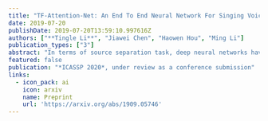 ```yaml
---
title: "TF-Attention-Net: An End To End Neural Network For Singing Voice Separation"
date: 2019-07-20
publishDate: 2019-07-20T13:59:10.997616Z
authors: ["**Tingle Li**", "Jiawei Chen", "Haowen Hou", "Ming Li"]
publication_types: ["3"]
abstract: "In terms of source separation task, deep neural networks have two major approaches: one approach is modeling in the spectrogram domain, and the other approach is modeling in the waveform domain. Most of the previous papers use CNNs or LSTMs. However, due to the high sampling rate of audio, whether it is LSTMs with long-distance dependent or CNNs with sliding windows, it is still difficult to extract long-term input context. In this case, we propose an end-to-end network: Time-Frequency Attention Net (TF-Attention-Net), to study the ability of the attention mechanism in the source separation task. First, we introduce the Slice Attention, which can extract the acoustic features of temporal and frequency scales under different channels. Besides, the attention mechanism can be parallel calculated, while LSTMs cannot, because of its time-dependent property. Meanwhile, the receptive field of the attention mechanism is larger than the CNNs, which means that we can use shallower layers to extract longer distance dependence. Experiments indicate that our proposed TF-Attention-Net outperforms both the spectrogram-based U-Net and the waveform-based Wave-U-Net baselines."
featured: false
publication: "*ICASSP 2020*, under review as a conference submission"
links:
  - icon_pack: ai
    icon: arxiv
    name: Preprint
    url: 'https://arxiv.org/abs/1909.05746'
---
```


